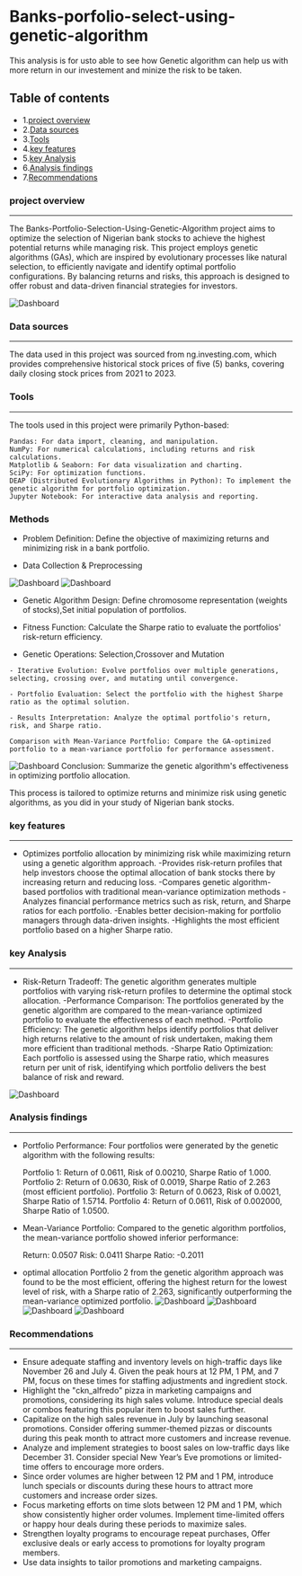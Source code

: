 # Banks-porfolio-select-using-genetic-algorithm
This analysis is for usto able to see how Genetic algorithm can help us with more return in our investement and minize the risk to be taken.

## Table of contents 
- 1.[project overview](#project-overview)
- 2.[Data sources](#data-sources) 
- 3.[Tools](#tools)
- 4.[key features](#key-features)
- 5.[key Analysis](#key-analysis)
- 6.[Analysis findings](#analysis-findings)
- 7.[Recommendations](#recommendations)

### project overview
---
The Banks-Portfolio-Selection-Using-Genetic-Algorithm project aims to optimize the selection of Nigerian bank stocks to achieve the highest potential returns while managing risk. This project employs genetic algorithms (GAs), which are inspired by evolutionary processes like natural selection, to efficiently navigate and identify optimal portfolio configurations. By balancing returns and risks, this approach is designed to offer robust and data-driven financial strategies for investors.


![Dashboard](https://github.com/FebeianBELLO/Banks-porfolio-select-using-genetic-algorithm/blob/main/Genetic%20Algorithms...docX.png)

### Data sources 
---
The data used in this project was sourced from ng.investing.com, which provides comprehensive  historical stock prices of five (5) banks, covering daily closing stock prices from 2021 to 2023.
### Tools
---
The tools used in this project were primarily Python-based:

    Pandas: For data import, cleaning, and manipulation.
    NumPy: For numerical calculations, including returns and risk calculations.
    Matplotlib & Seaborn: For data visualization and charting.
    SciPy: For optimization functions.
    DEAP (Distributed Evolutionary Algorithms in Python): To implement the genetic algorithm for portfolio optimization.
    Jupyter Notebook: For interactive data analysis and reporting.
### Methods 
   - Problem Definition: Define the objective of maximizing returns and minimizing risk in a bank portfolio.

   - Data Collection & Preprocessing
   
![Dashboard](https://github.com/FebeianBELLO/Banks-porfolio-select-using-genetic-algorithm/blob/main/line%20chart%201.png)
![Dashboard](https://github.com/FebeianBELLO/Banks-porfolio-select-using-genetic-algorithm/blob/main/bar%20chart%202.png)
  -  Genetic Algorithm Design: Define chromosome representation (weights of stocks),Set initial population of portfolios.

-    Fitness Function: Calculate the Sharpe ratio to evaluate the portfolios' risk-return efficiency.

   - Genetic Operations: Selection,Crossover and Mutation


    - Iterative Evolution: Evolve portfolios over multiple generations, selecting, crossing over, and mutating until convergence.

    - Portfolio Evaluation: Select the portfolio with the highest Sharpe ratio as the optimal solution.

    - Results Interpretation: Analyze the optimal portfolio's return, risk, and Sharpe ratio.

    Comparison with Mean-Variance Portfolio: Compare the GA-optimized portfolio to a mean-variance portfolio for performance assessment.

 
![Dashboard](https://github.com/FebeianBELLO/Banks-porfolio-select-using-genetic-algorithm/blob/main/COMPAER%202.png)
    Conclusion: Summarize the genetic algorithm's effectiveness in optimizing portfolio allocation.

This process is tailored to optimize returns and minimize risk using genetic algorithms, as you did in your study of Nigerian bank stocks.
### key features
---
- Optimizes portfolio allocation by minimizing risk while maximizing return using a genetic algorithm approach.
-Provides risk-return profiles that help investors choose the optimal allocation of bank stocks there by increasing return and reducing loss.
-Compares genetic algorithm-based portfolios with traditional mean-variance optimization methods
-Analyzes financial performance metrics such as risk, return, and Sharpe ratios for each portfolio.
-Enables better decision-making for portfolio managers through data-driven insights.
-Highlights the most efficient portfolio based on a higher Sharpe ratio.
### key Analysis 
---
- Risk-Return Tradeoff: The genetic algorithm generates multiple portfolios with varying risk-return profiles to determine the optimal stock allocation.
-Performance Comparison: The portfolios generated by the genetic algorithm are compared to the mean-variance optimized portfolio to evaluate the effectiveness of each method.
-Portfolio Efficiency: The genetic algorithm helps identify portfolios that deliver high returns relative to the amount of risk undertaken, making them more efficient than traditional methods.
-Sharpe Ratio Optimization: Each portfolio is assessed using the Sharpe ratio, which measures return per unit of risk, identifying which portfolio delivers the best balance of risk and reward.

![Dashboard](https://github.com/FebeianBELLO/Banks-porfolio-select-using-genetic-algorithm/blob/main/Table...png)


### Analysis findings 
---
- Portfolio Performance: Four portfolios were generated by the genetic algorithm with the following results:

    Portfolio 1: Return of 0.0611, Risk of 0.00210, Sharpe Ratio of 1.000.
    Portfolio 2: Return of 0.0630, Risk of 0.0019, Sharpe Ratio of 2.263 (most efficient portfolio).
    Portfolio 3: Return of 0.0623, Risk of 0.0021, Sharpe Ratio of 1.5714.
    Portfolio 4: Return of 0.0611, Risk of 0.002000, Sharpe Ratio of 1.0500.

- Mean-Variance Portfolio: Compared to the genetic algorithm portfolios, the mean-variance portfolio showed inferior performance:

    Return: 0.0507
    Risk: 0.0411
    Sharpe Ratio: -0.2011

- optimal allocation  Portfolio 2 from the genetic algorithm approach was found to be the most efficient, offering the highest return for the lowest level of risk, with a Sharpe ratio of 2.263, significantly outperforming the mean-variance optimized portfolio.
 ![Dashboard](https://github.com/FebeianBELLO/Banks-porfolio-select-using-genetic-algorithm/blob/main/port%20GA1%20%20%204.png)
 ![Dashboard](https://github.com/FebeianBELLO/Banks-porfolio-select-using-genetic-algorithm/blob/main/port%20GA2%20%20%205.png)
  ![Dashboard](https://github.com/FebeianBELLO/Banks-porfolio-select-using-genetic-algorithm/blob/main/port%20GA3%20%20%206.png)
  ![Dashboard](https://github.com/FebeianBELLO/Banks-porfolio-select-using-genetic-algorithm/blob/main/port%20GA4.png)


### Recommendations
---
- Ensure adequate staffing and inventory levels on high-traffic days like November 26 and July 4. Given the peak hours at 12 PM, 1 PM, and 7 PM, focus on these times for staffing adjustments and ingredient stock.
- Highlight the "ckn_alfredo" pizza in marketing campaigns and promotions, considering its high sales volume. Introduce special deals or combos featuring this popular item to boost sales further.
- Capitalize on the high sales revenue in July by launching seasonal promotions. Consider offering summer-themed pizzas or discounts during this peak month to attract more customers and increase revenue.
- Analyze and implement strategies to boost sales on low-traffic days like December 31. Consider special New Year’s Eve promotions or limited-time offers to encourage more orders.
- Since order volumes are higher between 12 PM and 1 PM, introduce lunch specials or discounts during these hours to attract more customers and increase order sizes.
- Focus marketing efforts on time slots between 12 PM and 1 PM, which show consistently higher order volumes. Implement time-limited offers or happy hour deals during these periods to maximize sales.
- Strengthen loyalty programs to encourage repeat purchases, Offer exclusive deals or early access to promotions for loyalty program members.
- Use data insights to tailor promotions and marketing campaigns. 
